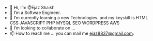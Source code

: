 - 👋 Hi, I’m @Ejaz Shaikh
- 👀 I’m a  Softwae Engineer.
- 🌱 I’m currently learning a new Technologies. and my keyskill is HTML CSS JAVASCRIPT PHP MYSQL SEO WORDPRESS AWS
- 💞️ I’m looking to collaborate on ...
- 📫 How to reach me ...
you can mail me ejaz8837@gmail.com.
<!---
EjazShaikh768/EjazShaikh768 is a ✨ special ✨ repository because its `README.md` (this file) appears on your GitHub profile.
You can click the Preview link to take a look at your changes.
--->
